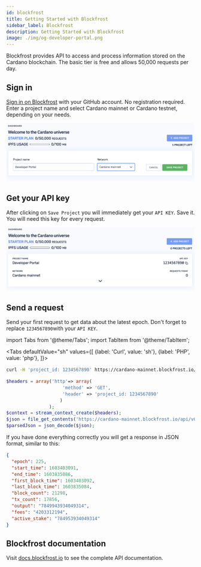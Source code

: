 ```yaml
---
id: blockfrost
title: Getting Started with Blockfrost
sidebar_label: Blockfrost
description: Getting Started with Blockfrost
image: ./img/og-developer-portal.png
--- 
```

Blockfrost provides API to access and process information stored on the Cardano blockchain. The basic tier is free and allows 50,000 requests per day.

## Sign in
[Sign in on Blockfrost](https://blockfrost.io/auth/signin) with your GitHub account. No registration required. Enter a project name and select Cardano mainnet or Cardano testnet, depending on your needs.

![img](../../static/img/getting-started/blockfrost/1-add-project.png)

## Get your API key
After clicking on `Save Project` you will immediately get your `API KEY`. Save it. You will need this key for every request.

![img](../../static/img/getting-started/blockfrost/2-get-api-key.png) 

## Send a request
Send your first request to get data about the latest epoch. Don't forget to replace `1234567890`with your `API KEY`.

import Tabs from '@theme/Tabs';
import TabItem from '@theme/TabItem';

<Tabs
  defaultValue="sh"
  values={[
    {label: 'Curl', value: 'sh'},
    {label: 'PHP', value: 'php'},
  ]}>
  <TabItem value="sh">

```sh
curl -H 'project_id: 1234567890' https://cardano-mainnet.blockfrost.io/api/v0/epochs/latest
```

  </TabItem>
  <TabItem value="php">

```php
$headers = array('http'=> array(
					 'method' => 'GET',
					 'header' => 'project_id: 1234567890'
					)
   			    );
$context = stream_context_create($headers);
$json = file_get_contents('https://cardano-mainnet.blockfrost.io/api/v0/epochs/latest', false, $context);
$parsedJson = json_decode($json);
```

  </TabItem>
</Tabs>



If you have done everything correctly you will get a response in JSON format, similar to this:

```json
{
  "epoch": 225,
  "start_time": 1603403091,
  "end_time": 1603835086,
  "first_block_time": 1603403092,
  "last_block_time": 1603835084,
  "block_count": 21298,
  "tx_count": 17856,
  "output": "7849943934049314",
  "fees": "4203312194",
  "active_stake": "784953934049314"
}
```

## Blockfrost documentation
Visit [docs.blockfrost.io](https://docs.blockfrost.io) to see the complete API documentation.